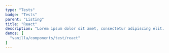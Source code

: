 ```yaml
---
type: "Tests"
badge: "Tests"
parent: "Listing"
title: "React"
description: "Lorem ipsum dolor sit amet, consectetur adipiscing elit. Nunc tempus laoreet leo sit amet iaculis."
demos: [
  "vanilla/components/test/react"
]
---
```

